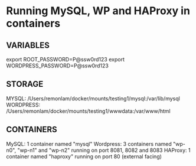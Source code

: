 # Running MySQL, WP and HAProxy in containers
## VARIABLES
export ROOT_PASSWORD=P@ssw0rd123
export WORDPRESS_PASSWORD=P@ssw0rd123


## STORAGE
MYSQL: /Users/remonlam/docker/mounts/testing1/mysql:/var/lib/mysql
WORDPRESS: /Users/remonlam/docker/mounts/testing1/wwwdata:/var/www/html


## CONTAINERS
MySQL: 1 container named "mysql"
Wordpress: 3 containers named "wp-n0", "wp-n1" and "wp-n2" running on port 8081, 8082 and 8083
HAProxy: 1 container named "haproxy" running on port 80 (external facing)
